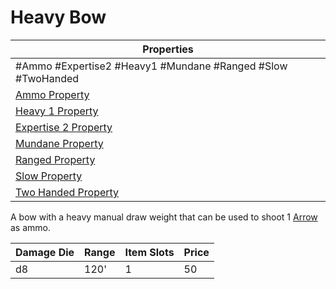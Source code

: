 # Heavy Bow

| Properties                                                                 |
| -------------------------------------------------------------------------- |
| #Ammo #Expertise2 #Heavy1 #Mundane #Ranged #Slow #TwoHanded                |
| [Ammo Property](../Weapon%20Properties/Ammo%20Property.md)                 |
| [Heavy 1 Property](../Weapon%20Properties/Heavy%20X%20Property.md)         |
| [Expertise 2 Property](../Weapon%20Properties/Expertise%20X%20Property.md) |
| [Mundane Property](../../../Material%20Properties/Mundane%20Property.md)   |
| [Ranged Property](../Weapon%20Properties/Ranged%20Property.md)             |
| [Slow Property](../Weapon%20Properties/Slow%20Property.md)                 |
| [Two Handed Property](../Weapon%20Properties/Two%20Handed%20Property.md)   |
A bow with a heavy manual draw weight that can be used to shoot 1 [Arrow](../Ammo/Arrow.md) as ammo.

| Damage Die | Range | Item Slots | Price |
| ---------- | ----- | ---------- | ----- |
| d8         | 120'  | 1          | 50    |

